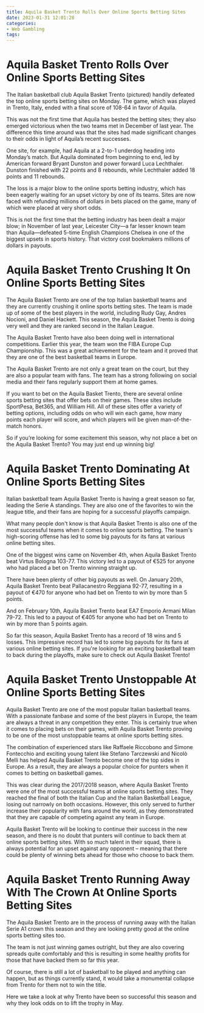```yaml
---
title: Aquila Basket Trento Rolls Over Online Sports Betting Sites
date: 2023-01-31 12:01:28
categories:
- Web Gambling
tags:
---
```



#  Aquila Basket Trento Rolls Over Online Sports Betting Sites

The Italian basketball club Aquila Basket Trento (pictured) handily defeated the top online sports betting sites on Monday. The game, which was played in Trento, Italy, ended with a final score of 108-64 in favor of Aquila.

This was not the first time that Aquila has bested the betting sites; they also emerged victorious when the two teams met in December of last year. The difference this time around was that the sites had made significant changes to their odds in light of Aquila’s recent successes.

One site, for example, had Aquila at a 2-to-1 underdog heading into Monday’s match. But Aquila dominated from beginning to end, led by American forward Bryant Dunston and power forward Luca Lechthaler. Dunston finished with 22 points and 8 rebounds, while Lechthaler added 18 points and 11 rebounds.

The loss is a major blow to the online sports betting industry, which has been eagerly waiting for an upset victory by one of its teams. Sites are now faced with refunding millions of dollars in bets placed on the game, many of which were placed at very short odds.

This is not the first time that the betting industry has been dealt a major blow; in November of last year, Leicester City—a far lesser known team than Aquila—defeated 5-time English Champions Chelsea in one of the biggest upsets in sports history. That victory cost bookmakers millions of dollars in payouts.

#  Aquila Basket Trento Crushing It On Online Sports Betting Sites

The Aquila Basket Trento are one of the top Italian basketball teams and they are currently crushing it online sports betting sites. The team is made up of some of the best players in the world, including Rudy Gay, Andres Nocioni, and Daniel Hackett. This season, the Aquila Basket Trento is doing very well and they are ranked second in the Italian League.

The Aquila Basket Trento have also been doing well in international competitions. Earlier this year, the team won the FIBA Europe Cup Championship. This was a great achievement for the team and it proved that they are one of the best basketball teams in Europe.

The Aquila Basket Trento are not only a great team on the court, but they are also a popular team with fans. The team has a strong following on social media and their fans regularly support them at home games.

If you want to bet on the Aquila Basket Trento, there are several online sports betting sites that offer bets on their games. These sites include SportPesa, Bet365, and William Hill. All of these sites offer a variety of betting options, including odds on who will win each game, how many points each player will score, and which players will be given man-of-the-match honors.

So if you’re looking for some excitement this season, why not place a bet on the Aquila Basket Trento? You may just end up winning big!

#  Aquila Basket Trento Dominating At Online Sports Betting Sites

Italian basketball team Aquila Basket Trento is having a great season so far, leading the Serie A standings. They are also one of the favorites to win the league title, and their fans are hoping for a successful playoffs campaign.

What many people don't know is that Aquila Basket Trento is also one of the most successful teams when it comes to online sports betting. The team's high-scoring offense has led to some big payouts for its fans at various online betting sites.

One of the biggest wins came on November 4th, when Aquila Basket Trento beat Virtus Bologna 103-77. This victory led to a payout of €525 for anyone who had placed a bet on Trento winning straight up.

There have been plenty of other big payouts as well. On January 20th, Aquila Basket Trento beat Pallacanestro Reggiana 92-77, resulting in a payout of €470 for anyone who had bet on Trento to win by more than 5 points.

And on February 10th, Aquila Basket Trento beat EA7 Emporio Armani Milan 79-72. This led to a payout of €405 for anyone who had bet on Trento to win by more than 5 points again.

So far this season, Aquila Basket Trento has a record of 18 wins and 5 losses. This impressive record has led to some big payouts for its fans at various online betting sites. If you're looking for an exciting basketball team to back during the playoffs, make sure to check out Aquila Basket Trento!

#  Aquila Basket Trento Unstoppable At Online Sports Betting Sites

Aquila Basket Trento are one of the most popular Italian basketball teams. With a passionate fanbase and some of the best players in Europe, the team are always a threat in any competition they enter. This is certainly true when it comes to placing bets on their games, with Aquila Basket Trento proving to be one of the most unstoppable teams at online sports betting sites.

The combination of experienced stars like Raffaele Riccobono and Simone Fontecchio and exciting young talent like Stefano Tarczewski and Nicolò Melli has helped Aquila Basket Trento become one of the top sides in Europe. As a result, they are always a popular choice for punters when it comes to betting on basketball games.

This was clear during the 2017/2018 season, where Aquila Basket Trento were one of the most successful teams at online sports betting sites. They reached the final of both the Italian Cup and the Italian Basketball League, losing out narrowly on both occasions. However, this only served to further increase their popularity with fans around the world, as they demonstrated that they are capable of competing against any team in Europe.

Aquila Basket Trento will be looking to continue their success in the new season, and there is no doubt that punters will continue to back them at online sports betting sites. With so much talent in their squad, there is always potential for an upset against any opponent – meaning that there could be plenty of winning bets ahead for those who choose to back them.

#  Aquila Basket Trento Running Away With The Crown At Online Sports Betting Sites

The Aquila Basket Trento are in the process of running away with the Italian Serie A1 crown this season and they are looking pretty good at the online sports betting sites too.

The team is not just winning games outright, but they are also covering spreads quite comfortably and this is resulting in some healthy profits for those that have backed them so far this year.

Of course, there is still a lot of basketball to be played and anything can happen, but as things currently stand, it would take a monumental collapse from Trento for them not to win the title.

Here we take a look at why Trento have been so successful this season and why they look odds on to lift the trophy in May.